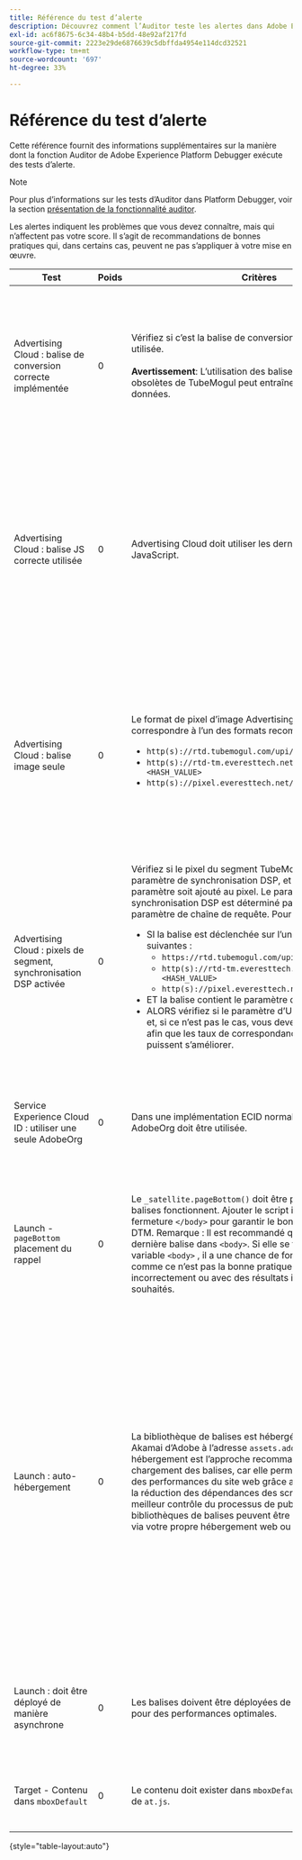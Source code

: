 ```yaml
---
title: Référence du test d’alerte
description: Découvrez comment l’Auditor teste les alertes dans Adobe Experience Platform Debugger.
exl-id: ac6f8675-6c34-48b4-b5dd-48e92af217fd
source-git-commit: 2223e29de6876639c5dbffda4954e114dcd32521
workflow-type: tm+mt
source-wordcount: '697'
ht-degree: 33%

---
```


# Référence du test d’alerte

Cette référence fournit des informations supplémentaires sur la manière dont la fonction Auditor de Adobe Experience Platform Debugger exécute des tests d’alerte.

>[!NOTE]
>
>Pour plus d’informations sur les tests d’Auditor dans Platform Debugger, voir la section [présentation de la fonctionnalité auditor](./overview.md).

Les alertes indiquent les problèmes que vous devez connaître, mais qui n’affectent pas votre score. Il s’agit de recommandations de bonnes pratiques qui, dans certains cas, peuvent ne pas s’appliquer à votre mise en œuvre.

| Test | Poids | Critères | Recommandation |
| --- | --- | --- | --- |
| Advertising Cloud : balise de conversion correcte implémentée | 0 | Vérifiez si c’est la balise de conversion appropriée qui est utilisée.<br><br>**Avertissement**: L’utilisation des balises de conversion obsolètes de TubeMogul peut entraîner une perte de données. | Mettez à niveau vos pixels de conversion vers les nouvelles balises de conversion image seule Advertising Cloud. Cela peut être réalisé facilement à l’aide de la fonction [Extension de balise Advertising Cloud](https://experienceleague.adobe.com/docs/experience-platform/destinations/catalog/advertising/adobe-advertising-cloud.html). |
| Advertising Cloud : balise JS correcte utilisée | 0 | Advertising Cloud doit utiliser les dernières balises JavaScript. | Mettez à niveau votre JavaScript Advertising Cloud vers la dernière version. L’utilisation de versions JavaScript obsolètes peut entraîner la perte de fonctionnalités. Pour ce faire, utilisez la méthode [Extension de balise Advertising Cloud](https://experienceleague.adobe.com/docs/experience-platform/destinations/catalog/advertising/adobe-advertising-cloud.html). |
| Advertising Cloud : balise image seule | 0 | Le format de pixel d’image Advertising Cloud doit correspondre à l’un des formats recommandés suivants : <ul><li>`http(s)://rtd.tubemogul.com/upi/?sid=<HASH_VALUE>`</li><li>`http(s)://rtd-tm.everesttech.net/upi/?sid=<HASH_VALUE>`</li><li>`http(s)://pixel.everesttech.net/px2/<NUMERIC_ID>?`</li></ul> | Mettez à niveau vos pixels Advertising Cloud vers les nouvelles balises image seule Advertising Cloud, afin de complètement tirer parti de la fonctionnalité d’Advertising Cloud. Cela peut être réalisé facilement à l’aide de la fonction [Extension de balise Advertising Cloud](https://experienceleague.adobe.com/docs/experience-platform/destinations/catalog/advertising/adobe-advertising-cloud.html). |
| Advertising Cloud : pixels de segment, synchronisation DSP activée | 0 | Vérifiez si le pixel du segment TubeMogul contient un paramètre de synchronisation DSP, et demandez que ce paramètre soit ajouté au pixel. Le paramètre de synchronisation DSP est déterminé par l’utilisation d’un paramètre de chaîne de requête. Pour résumer : <ul><li>SI la balise est déclenchée sur l’une des méthodes suivantes :<ul><li>`https://rtd.tubemogul.com/upi/?sid=<HASH_VALUE>`</li><li>`http(s)://rtd-tm.everesttech.net/upi/?sid=<HASH_VALUE>`</li><li>`http(s)://pixel.everesttech.net/px2/<NUMERIC_ID>?`</li></ul></li><li>ET la balise contient le paramètre d’URL `sid=`</li><li>ALORS vérifiez si le paramètre d’URL `cs=0` ou `cs=1` existe et, si ce n’est pas le cas, vous devez : `cs=1` à ces pixels afin que les taux de correspondance de l’audience puissent s’améliorer.</li></ul> | Ajout du paramètre d’URL `cs=1` à vos pixels Advertising Cloud afin que DSP synchronisation puisse se produire, ce qui augmente les taux de correspondance de l’audience. Cela peut être réalisé facilement avec la méthode [Extension de balise Advertising Cloud](https://experienceleague.adobe.com/docs/experience-platform/destinations/catalog/advertising/adobe-advertising-cloud.html). |
| Service Experience Cloud ID : utiliser une seule AdobeOrg | 0 | Dans une implémentation ECID normale, une seule AdobeOrg doit être utilisée. | Vérifiez que plusieurs identifiants AdobeOrg existent pour cette implémentation. <br><br>[Informations supplémentaires](https://experienceleague.adobe.com/docs/id-service/using/intro/id-request.html) |
| Launch - `pageBottom` placement du rappel | 0 | Le `_satellite.pageBottom()` doit être présente pour que les balises fonctionnent. Ajouter le script intégré juste avant la fermeture `</body>` pour garantir le bon fonctionnement de DTM. Remarque : Il est recommandé que la balise soit la dernière balise dans `<body>`. Si elle se trouve dans la variable `<body>` , il a une chance de fonctionner, mais comme ce n’est pas la bonne pratique, il peut fonctionner incorrectement ou avec des résultats inattendus ou non souhaités. | Ajouter le script intégré juste avant la fermeture `</body>` pour garantir le bon fonctionnement de DTM. <br><br>[Informations supplémentaires](https://experienceleague.adobe.com/docs/experience-platform/tags/client-side/asynchronous-deployment.html) |
| Launch : auto-hébergement | 0 | La bibliothèque de balises est hébergée sur l’instance Akamai d’Adobe à l’adresse `assets.adobedtm.com`. L’auto-hébergement est l’approche recommandée pour le chargement des balises, car elle permet un meilleur contrôle des performances du site web grâce au contrôle du cache, la réduction des dépendances des scripts tiers et un meilleur contrôle du processus de publication. Les bibliothèques de balises peuvent être hébergées et gérées via votre propre hébergement web ou CDN. | Le passage à l’auto-hébergement est l’approche permettant de charger des balises sur une page. Bien que l’hébergement de par le biais du réseau de diffusion de contenu Akamai fonctionne dans la plupart des cas, l’auto-hébergement améliore les performances des pages. <br><br>Informations supplémentaires:<ul><li>[Guide de démarrage rapide des balises](https://experienceleague.adobe.com/docs/experience-platform/tags/client-side/asynchronous-deployment.html)</li><li>[Déploiement asynchrone](https://experienceleague.adobe.com/docs/experience-platform/tags/client-side/asynchronous-deployment.html)</li></ul> |
| Launch : doit être déployé de manière asynchrone | 0 | Les balises doivent être déployées de manière asynchrone pour des performances optimales. | Inclure la variable `async` dans le script intégré afin d’assurer le bon fonctionnement des balises. <br><br>[Informations supplémentaires](https://experienceleague.adobe.com/docs/experience-platform/tags/client-side/asynchronous-deployment.html) |
| Target - Contenu dans `mboxDefault` | 0 | Le contenu doit exister dans `mboxDefault` lors de l’utilisation de `at.js`. | Vérifiez que le contenu est disponible. <br><br>[Informations supplémentaires](https://experienceleague.adobe.com/docs/target/using/implement-target/implementing-target.html) |

{style=&quot;table-layout:auto&quot;}
